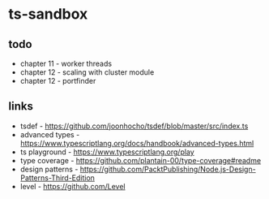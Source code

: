 # ts-sandbox

## todo

- chapter 11 - worker threads
- chapter 12 - scaling with cluster module
- chapter 12 - portfinder

## links

- tsdef - https://github.com/joonhocho/tsdef/blob/master/src/index.ts
- advanced types - https://www.typescriptlang.org/docs/handbook/advanced-types.html
- ts playground - https://www.typescriptlang.org/play
- type coverage - https://github.com/plantain-00/type-coverage#readme
- design patterns - https://github.com/PacktPublishing/Node.js-Design-Patterns-Third-Edition
- level - https://github.com/Level
